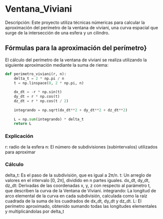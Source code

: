# Ventana_Viviani
Descripción: Este proyecto utiliza técnicas númericas para calcular la aproximación del perímetro de la ventana de viviani, una curva espacial que surge de la intersección de una esfera y un cilindro. 
## Fórmulas para la aproximación del perímetro}
El cálculo del perímetro de la ventana de viviani se realiza utilizando la siguiente aproximación mediante la suma de riema: 
```python
def perimetro_viviani(r, n):
    delta_t = 2 * np.pi / n
    t = np.linspace(0, 2 * np.pi, n)
    
    dx_dt = -r * np.sin(t)
    dy_dt = r * np.cos(t)
    dz_dt = r * np.cos(t / 2)
    
    integrando = np.sqrt(dx_dt**2 + dy_dt**2 + dz_dt**2)
    
    L = np.sum(integrando) * delta_t
    return L
```
### Explicación
r: radio de la esfera
n: El número de subdivisiones (subintervalos) utilizados para aproximar 
### Cálculo
delta_t: Es el paso de la subdivisión, que es igual a 2π/n.
t: Un arreglo de valores en el intervalo [0, 2π], dividido en n partes iguales.
dx_dt, dy_dt, dz_dt: Derivadas de las coordenadas x, y, z con respecto al parámetro t, que describen la curva de la Ventana de Viviani.
integrando: La longitud de arco elemental de la curva en cada subdivisión, calculada como la raíz cuadrada de la suma de los cuadrados de dx_dt, dy_dt y dz_dt.
L: El perímetro aproximado, obtenido sumando todas las longitudes elementales y multiplicándolas por delta_t
